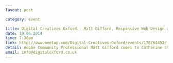 ```yaml
---
layout: post

category: event

title: Digital Creatives Oxford - Matt Gifford, Responsive Web Design and PhoneGap
date: 19.06.2014
time: 7:30pm
link: http://www.meetup.com/Digital-Creatives-Oxford/events/178764452/
detail: Adobe Community Professional Matt Gifford comes to Catherine Street to talk about Responsive Web Design (RWD) and creating mobile apps using PhoneGap.
email: info@digitaloxford.co.uk
---
```

